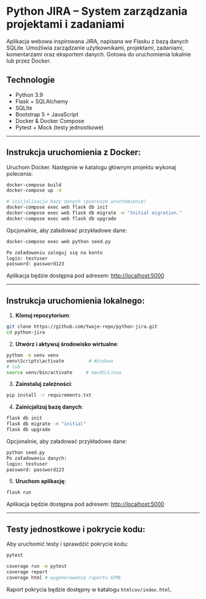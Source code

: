 # Python JIRA – System zarządzania projektami i zadaniami

Aplikacja webowa inspirowana JIRA, napisana we Flasku z bazą danych SQLite. Umożliwia zarządzanie użytkownikami, projektami, zadaniami, komentarzami oraz eksportem danych. Gotowa do uruchomienia lokalnie lub przez Docker.

## Technologie

- Python 3.9
- Flask + SQLAlchemy
- SQLite
- Bootstrap 5 + JavaScript
- Docker & Docker Compose
- Pytest + Mock (testy jednostkowe)

---

## Instrukcja uruchomienia z Docker:

Uruchom Docker. Następnie w katalogu głównym projektu wykonaj polecenia:

```bash
docker-compose build
docker-compose up -d

# inicjalizacja bazy danych (pierwsze uruchomienie)
docker-compose exec web flask db init
docker-compose exec web flask db migrate -m "Initial migration."
docker-compose exec web flask db upgrade
```

Opcjonalnie, aby załadować przykładowe dane:

```bash
docker-compose exec web python seed.py

Po załadowaniu zaloguj się na konto
login: testuser
password: password123
```

Aplikacja będzie dostępna pod adresem:
[http://localhost:5000](http://localhost:5000)

---

## Instrukcja uruchomienia lokalnego:

1. **Klonuj repozytorium**:

```bash
git clone https://github.com/twoje-repo/python-jira.git
cd python-jira
```

2. **Utwórz i aktywuj środowisko wirtualne**:

```bash
python -m venv venv
venv\Scripts\activate         # Windows
# lub
source venv/bin/activate     # macOS/Linux
```

3. **Zainstaluj zależności**:

```bash
pip install -r requirements.txt
```

4. **Zainicjalizuj bazę danych**:

```bash
flask db init
flask db migrate -m "initial"
flask db upgrade
```

Opcjonalnie, aby załadować przykładowe dane:

```bash
python seed.py
Po załadowaniu danych:
login: testuser
password: password123
```

5. **Uruchom aplikację**:

```bash
flask run
```

Aplikacja będzie dostępna pod adresem:
[http://localhost:5000](http://localhost:5000)

---

## Testy jednostkowe i pokrycie kodu:

Aby uruchomić testy i sprawdzić pokrycie kodu:

```bash
pytest

coverage run -m pytest
coverage report
coverage html # wygenerowanie raportu HTML
```

Raport pokrycia będzie dostępny w katalogu `htmlcov/index.html`.
